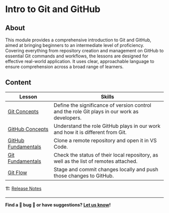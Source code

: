 <h1>
  <span class="prefix"></span>
  <span class="headline">Intro to Git and GitHub</span>
</h1>

## About

This module provides a comprehensive introduction to Git and GitHub, aimed at bringing beginners to an intermediate level of proficiency. Covering everything from repository creation and management on GitHub to essential Git commands and workflows, the lessons are designed for effective real-world application. It uses clear, approachable language to ensure comprehension across a broad range of learners.

## Content

| Lesson                                                 | Skills                                                                                       |
| ------------------------------------------------------ | -------------------------------------------------------------------------------------------- |
| [Git Concepts](./git-concepts/README.md)               | Define the significance of version control and the role Git plays in our work as developers. |
| [GitHub Concepts](./github-concepts/README.md)         | Understand the role GitHub plays in our work and how it is different from Git.               |
| [GitHub Fundamentals](./github-fundamentals/README.md) | Clone a remote repository and open it in VS Code.                                            |
| [Git Fundamentals](./git-fundamentals/README.md)       | Check the status of their local repository, as well as the list of remotes attached.         |
| [Git Flow](./git-flow/README.md)                       | Stage and commit changes locally and push those changes to GitHub.                           |                                                                                      

🏗️ [Release Notes](./internal-resources/release-notes.md)

---

**Find a 👾 bug 👾 or have suggestions? [Let us know](https://pages.git.generalassemb.ly/modular-curriculum-all-courses/universal-resources-internal/module-feedback)!**
